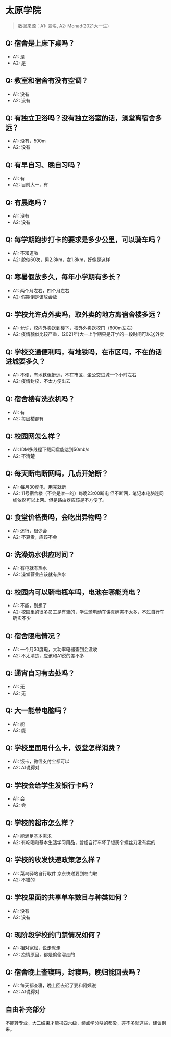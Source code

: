 # 太原学院

> 数据来源：A1: 匿名, A2: Monad(2021大一生)

## Q: 宿舍是上床下桌吗？

- A1: 是
- A2: 是

## Q: 教室和宿舍有没有空调？

- A1: 没有
- A2: 没有

## Q: 有独立卫浴吗？没有独立浴室的话，澡堂离宿舍多远？

- A1: 没有，500m
- A2: 没有

## Q: 有早自习、晚自习吗？

- A1: 有
- A2: 目前大一，有

## Q: 有晨跑吗？

- A1: 没有
- A2: 没有

## Q: 每学期跑步打卡的要求是多少公里，可以骑车吗？

- A1: 不知道嗷
- A2: 貌似60次，男2.3km，女1.8km，好像是这样

## Q: 寒暑假放多久，每年小学期有多长？

- A1: 两个月左右，四个月左右
- A2: 假期倒是该放会放

## Q: 学校允许点外卖吗，取外卖的地方离宿舍楼多远？

- A1: 允许，校内外卖送到楼下，校外外卖送校门（600m左右）
- A2: 疫情貌似比较严重，(2021年)大一上学期只是开学的一段时间可以送外卖

## Q: 学校交通便利吗，有地铁吗，在市区吗，不在的话进城要多久？

- A1: 不便，有地铁但挺远，不在市区，坐公交进城一个小时左右
- A2: 疫情封校，不太方便出去

## Q: 宿舍楼有洗衣机吗？

- A1: 有
- A2: 每层楼都有

## Q: 校园网怎么样？

- A1: IDM多线程下载网盘能达到50mb/s
- A2: 不清楚

## Q: 每天断电断网吗，几点开始断？

- A1: 每月30度电，用完就断
- A2: 11号宿舍楼（不会是唯一的）每晚23:00断电 但不断网，笔记本电脑连网线依然可以上网。但是路由器应该是不方便了。

## Q: 食堂价格贵吗，会吃出异物吗？

- A1: 还行，很少会
- A2: 不算贵，应该不会

## Q: 洗澡热水供应时间？

- A1: 有电就有热水
- A2: 澡堂营业应该就有热水

## Q: 校园内可以骑电瓶车吗，电池在哪能充电？

- A1: 不能，别想了
- A2: 校园里的很多员工是有骑的，学生骑电动车讲真确实不太多，不过自行车确实不少

## Q: 宿舍限电情况？

- A1: 一个月30度电，大功率电器查到会没收
- A2: 不太清楚，应该和A1说的差不多

## Q: 通宵自习有去处吗？

- A1: 无
- A2: 无

## Q: 大一能带电脑吗？

- A1: 能
- A2: 能

## Q: 学校里面用什么卡，饭堂怎样消费？

- A1: 饭卡，微信支付宝都可以
- A2: A1说得对

## Q: 学校会给学生发银行卡吗？

- A1: 会
- A2: 会

## Q: 学校的超市怎么样？

- A1: 能满足基本需求
- A2: 有吃喝和基本生活学习用品，曾经自行车坏了想买个螺丝刀没有卖的

## Q: 学校的收发快递政策怎么样？

- A1: 菜鸟驿站自行取件 京东快递要到校门取
- A2: 不错的

## Q: 学校里面的共享单车数目与种类如何？

- A1: 没有
- A2: 没有

## Q: 现阶段学校的门禁情况如何？

- A1: 相对宽松，说走就走
- A2: 疫情原因，都是偷偷溜走的

## Q: 宿舍晚上查寝吗，封寝吗，晚归能回去吗？

- A1: 每天都查寝，晚上回去迟了要和阿姨说
- A2: A1说得对

## 自由补充部分

不能转专业，大二结束才能报四六级，绩点学分啥的都没，差不多就这些，建议别来。
